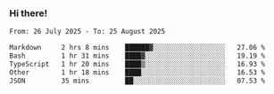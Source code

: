 ### Hi there!

<!--START_SECTION:waka-->

```txt
From: 26 July 2025 - To: 25 August 2025

Markdown     2 hrs 8 mins    ██████▓░░░░░░░░░░░░░░░░░░   27.06 %
Bash         1 hr 31 mins    ████▓░░░░░░░░░░░░░░░░░░░░   19.19 %
TypeScript   1 hr 20 mins    ████▒░░░░░░░░░░░░░░░░░░░░   16.93 %
Other        1 hr 18 mins    ████░░░░░░░░░░░░░░░░░░░░░   16.53 %
JSON         35 mins         ██░░░░░░░░░░░░░░░░░░░░░░░   07.53 %
```

<!--END_SECTION:waka-->
